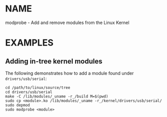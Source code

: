# NAME

modprobe - Add and remove modules from the Linux Kernel

# EXAMPLES

## Adding in-tree kernel modules

The following demonstrates how to add a module found under `drivers/usb/serial`:

    cd /path/to/linux/source/tree
    cd drivers/usb/serial
    make -C /lib/modules/_uname -r_/build M=$(pwd)
    sudo cp <module>.ko /lib/modules/_uname -r_/kernel/drivers/usb/serial/
    sudo depmod
    sudo modprobe <module>
